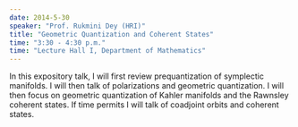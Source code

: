 ```yaml
---
date: 2014-5-30
speaker: "Prof. Rukmini Dey (HRI)"
title: "Geometric Quantization and Coherent States"
time: "3:30 - 4:30 p.m." 
time: "Lecture Hall I, Department of Mathematics"
---
```

In this expository talk, I will first review prequantization
of symplectic manifolds. I will then talk of polarizations and
geometric quantization. I will then focus on geometric quantization of
Kahler manifolds and the Rawnsley coherent states. If time permits I
will talk of coadjoint orbits and coherent states.
